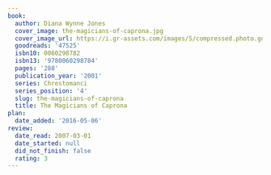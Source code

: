 ```yaml
---
book:
  author: Diana Wynne Jones
  cover_image: the-magicians-of-caprona.jpg
  cover_image_url: https://i.gr-assets.com/images/S/compressed.photo.goodreads.com/books/1356548904l/47525._SX98_.jpg
  goodreads: '47525'
  isbn10: 0060298782
  isbn13: '9780060298784'
  pages: '288'
  publication_year: '2001'
  series: Chrestomanci
  series_position: '4'
  slug: the-magicians-of-caprona
  title: The Magicians of Caprona
plan:
  date_added: '2016-05-06'
review:
  date_read: 2007-03-01
  date_started: null
  did_not_finish: false
  rating: 3
---
```

